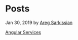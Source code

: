 # Posts

Jan 30, 2019 by [Areg Sarkissian](https://aregcode.com/about)

[Angular Services](https://aregcode.com/blog/angular-services)
